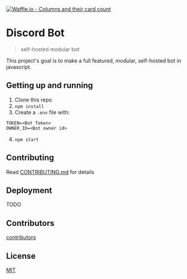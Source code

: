 [![Waffle.io - Columns and their card count](https://badge.waffle.io/campDevs/DiscordBot.png?columns=all)](https://waffle.io/campDevs/DiscordBot?utm_source=badge)
# Discord Bot

> self-hosted modular bot

This project's goal is to make a full featured, modular, self-hosted bot in javascript.

## Getting up and running
1. Clone this repo
2. `npm install`
3. Create a `.env` file with:
```
TOKEN=<Bot Token>
OWNER_ID=<Bot owner id>
```
4. `npm start`

## Contributing

Read [CONTRIBUTING.md](CONTRIBUTING.md) for details

## Deployment
TODO 

## Contributors

[contributors](https://github.com/campDevs/DiscordBot/contributors)

## License

[MIT](LICENSE.md)
